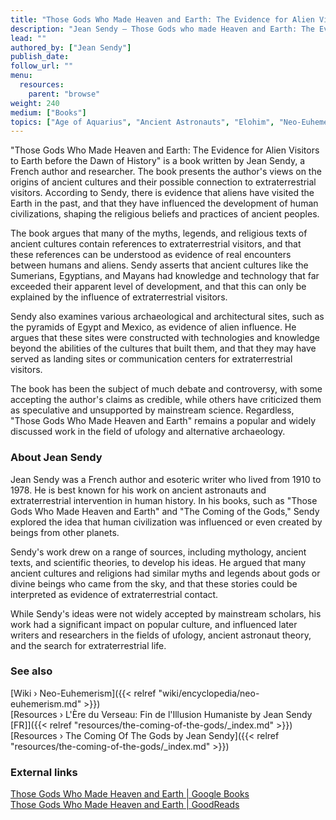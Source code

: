 ```yaml
---
title: "Those Gods Who Made Heaven and Earth: The Evidence for Alien Visitors to Earth before the Dawn of History"
description: "Jean Sendy — Those Gods who made Heaven and Earth: The Evidence for Alien Visitors to Earth before the Dawn of History (1972)"
lead: ""
authored_by: ["Jean Sendy"]
publish_date:
follow_url: ""
menu:
  resources:
    parent: "browse"
weight: 240
medium: ["Books"]
topics: ["Age of Aquarius", "Ancient Astronauts", "Elohim", "Neo-Euhemerism", "Precession"]
---
```


"Those Gods Who Made Heaven and Earth: The Evidence for Alien Visitors to Earth before the Dawn of History" is a book written by Jean Sendy, a French author and researcher. The book presents the author's views on the origins of ancient cultures and their possible connection to extraterrestrial visitors. According to Sendy, there is evidence that aliens have visited the Earth in the past, and that they have influenced the development of human civilizations, shaping the religious beliefs and practices of ancient peoples.

The book argues that many of the myths, legends, and religious texts of ancient cultures contain references to extraterrestrial visitors, and that these references can be understood as evidence of real encounters between humans and aliens. Sendy asserts that ancient cultures like the Sumerians, Egyptians, and Mayans had knowledge and technology that far exceeded their apparent level of development, and that this can only be explained by the influence of extraterrestrial visitors.

Sendy also examines various archaeological and architectural sites, such as the pyramids of Egypt and Mexico, as evidence of alien influence. He argues that these sites were constructed with technologies and knowledge beyond the abilities of the cultures that built them, and that they may have served as landing sites or communication centers for extraterrestrial visitors.

The book has been the subject of much debate and controversy, with some accepting the author's claims as credible, while others have criticized them as speculative and unsupported by mainstream science. Regardless, "Those Gods Who Made Heaven and Earth" remains a popular and widely discussed work in the field of ufology and alternative archaeology.

### About Jean Sendy

Jean Sendy was a French author and esoteric writer who lived from 1910 to 1978. He is best known for his work on ancient astronauts and extraterrestrial intervention in human history. In his books, such as "Those Gods Who Made Heaven and Earth" and "The Coming of the Gods," Sendy explored the idea that human civilization was influenced or even created by beings from other planets.

Sendy's work drew on a range of sources, including mythology, ancient texts, and scientific theories, to develop his ideas. He argued that many ancient cultures and religions had similar myths and legends about gods or divine beings who came from the sky, and that these stories could be interpreted as evidence of extraterrestrial contact.

While Sendy's ideas were not widely accepted by mainstream scholars, his work had a significant impact on popular culture, and influenced later writers and researchers in the fields of ufology, ancient astronaut theory, and the search for extraterrestrial life.

### See also

[Wiki › Neo-Euhemerism]({{< relref "wiki/encyclopedia/neo-euhemerism.md" >}})</br>
[Resources › L\'Ère du Verseau: Fin de l\'Illusion Humaniste by Jean Sendy \[FR\]]({{< relref "resources/the-coming-of-the-gods/_index.md" >}})</br>
[Resources › The Coming Of The Gods by Jean Sendy]({{< relref "resources/the-coming-of-the-gods/_index.md" >}})</br>

### External links

[Those Gods Who Made Heaven and Earth | Google Books](https://books.google.ch/books?printsec=frontcover&vid=ISBN0425021300)</br>
[Those Gods Who Made Heaven and Earth | GoodReads](https://www.goodreads.com/en/book/show/2534402.Those_Gods_Who_Made_Heaven_Earth_The_Novel_Of_The_Bible)</br>
